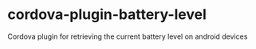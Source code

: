 # cordova-plugin-battery-level
Cordova plugin for retrieving the current battery level on android devices
